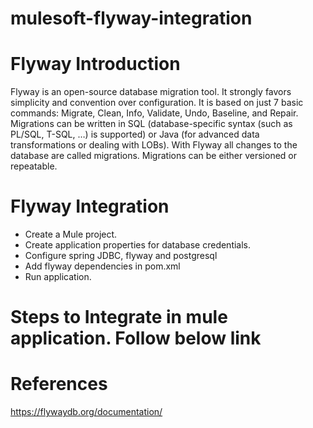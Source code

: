 # mulesoft-flyway-integration

# Flyway Introduction
Flyway is an open-source database migration tool. It strongly favors simplicity and convention over configuration. It is based on just 7 basic commands: Migrate, Clean, Info, Validate, Undo, Baseline, and Repair.
Migrations can be written in SQL (database-specific syntax (such as PL/SQL, T-SQL, …) is supported) or Java (for advanced data transformations or dealing with LOBs). With Flyway all changes to the database are called migrations. Migrations can be either versioned or repeatable.

# Flyway Integration
* Create a Mule project.
* Create application properties for database credentials. 
* Configure spring JDBC, flyway and postgresql
* Add flyway dependencies in pom.xml
* Run application. 

# Steps to Integrate in mule application. Follow below link


# References 
https://flywaydb.org/documentation/
